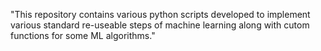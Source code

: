 "This repository contains various python scripts developed to implement various standard re-useable steps of machine learning along with cutom functions for some ML algorithms." 
